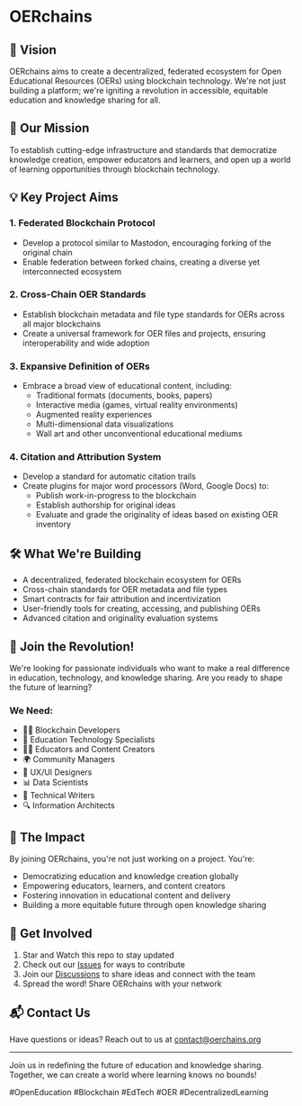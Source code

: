 # OERchains

## 🚀 Vision
OERchains aims to create a decentralized, federated ecosystem for Open Educational Resources (OERs) using blockchain technology. We're not just building a platform; we're igniting a revolution in accessible, equitable education and knowledge sharing for all.

## 🌟 Our Mission
To establish cutting-edge infrastructure and standards that democratize knowledge creation, empower educators and learners, and open up a world of learning opportunities through blockchain technology.

## 💡 Key Project Aims

### 1. Federated Blockchain Protocol
- Develop a protocol similar to Mastodon, encouraging forking of the original chain
- Enable federation between forked chains, creating a diverse yet interconnected ecosystem

### 2. Cross-Chain OER Standards
- Establish blockchain metadata and file type standards for OERs across all major blockchains
- Create a universal framework for OER files and projects, ensuring interoperability and wide adoption

### 3. Expansive Definition of OERs
- Embrace a broad view of educational content, including:
  - Traditional formats (documents, books, papers)
  - Interactive media (games, virtual reality environments)
  - Augmented reality experiences
  - Multi-dimensional data visualizations
  - Wall art and other unconventional educational mediums

### 4. Citation and Attribution System
- Develop a standard for automatic citation trails
- Create plugins for major word processors (Word, Google Docs) to:
  - Publish work-in-progress to the blockchain
  - Establish authorship for original ideas
  - Evaluate and grade the originality of ideas based on existing OER inventory

## 🛠 What We're Building
- A decentralized, federated blockchain ecosystem for OERs
- Cross-chain standards for OER metadata and file types
- Smart contracts for fair attribution and incentivization
- User-friendly tools for creating, accessing, and publishing OERs
- Advanced citation and originality evaluation systems

## 🤝 Join the Revolution!
We're looking for passionate individuals who want to make a real difference in education, technology, and knowledge sharing. Are you ready to shape the future of learning?

### We Need:
- 👨‍💻 Blockchain Developers
- 🧠 Education Technology Specialists
- 👩‍🏫 Educators and Content Creators
- 🌍 Community Managers
- 🎨 UX/UI Designers
- 📊 Data Scientists
- 📝 Technical Writers
- 🔍 Information Architects

## 🌈 The Impact
By joining OERchains, you're not just working on a project. You're:
- Democratizing education and knowledge creation globally
- Empowering educators, learners, and content creators
- Fostering innovation in educational content and delivery
- Building a more equitable future through open knowledge sharing

## 🚀 Get Involved
1. Star and Watch this repo to stay updated
2. Check out our [Issues](https://github.com/rolodexter/OERchains/issues) for ways to contribute
3. Join our [Discussions](https://github.com/rolodexter/OERchains/discussions) to share ideas and connect with the team
4. Spread the word! Share OERchains with your network

## 📬 Contact Us
Have questions or ideas? Reach out to us at [contact@oerchains.org](mailto:contact@oerchains.org)

---

Join us in redefining the future of education and knowledge sharing. Together, we can create a world where learning knows no bounds!

#OpenEducation #Blockchain #EdTech #OER #DecentralizedLearning